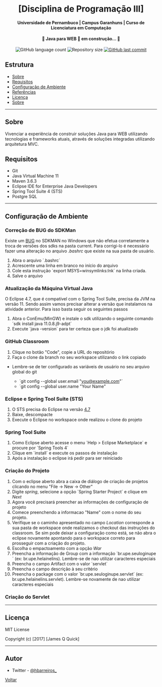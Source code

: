 <h1 align="center"> 
[Disciplina de Programação III]
</h1>
<h4 align="center"> 
    Universidade de Pernambuco | Campus Garanhuns | Curso de Licenciatura em Computação
</h4>
<h4 align="center"> 
 🚧 Java para WEB 🚀 em construção... 🚧
</h4>
<p align="center">
  <img alt="GitHub language count" src="https://img.shields.io/github/languages/count/tgmarinho/nlw1?color=%2304D361">
  <img alt="Repository size" src="https://img.shields.io/github/repo-size/tgmarinho/nlw1">
  <a href="https://github.com/tgmarinho/nlw1/commits/master">
    <img alt="GitHub last commit" src="https://img.shields.io/github/last-commit/tgmarinho/nlw1">
  </a>
</p>

## Estrutura

- [Sobre](#sobre)
- [Requisitos](#requisitos)
- [Configuração de Ambiente](#configuracao)
- [Referências](#referencias)
- [Licença](#license)
- [Sobre](#sobre)

---

## Sobre

Vivenciar a experiência de construir soluções Java para WEB utilizando tecnologias e frameworks atuais, através de soluções integradas utilizando arquitetura MVC.

## Requisitos

- Git
- Java Virtual Machine 11
- Maven 3.6.3
- Eclipse IDE for Enterprise Java Developers
- Spring Tool Suite 4 (STS)
- Postgre SQL

---

## Configuração de Ambiente

### Correção de BUG do SDKMan

Existe um [BUG](https://github.com/sdkman/sdkman-cli/issues/593) no SDKMAN no Windows que não efetua corretamente a troca de versões dos sdks na pasta current. Para corrigi-lo é necessário fazer uma alteração no arquivo *.bashrc* que existe na sua pasta de usuário.

1. Abra o arquivo ´.bashrc´
2. Acrescente uma linha em branco no início do arquivo
3. Cole esta instrução ´export MSYS=winsymlinks:lnk´ na linha criada.
4. Salve o arquivo

### Atualização da Máquina Virtual Java

O Eclipse 4.7, que é compatível com o Spring Tool Suite, precisa da JVM na versão 11. Sendo assim vamos precisar alterar a versão que instalamos na atividade anterior. Para isso basta seguir os seguintes passos

1. Abra o ConEmu(MinGW) e instale o sdk utilizando o seguinte comando ´sdk install java 11.0.8.j9-adpt´
2. Execute ´java -version´ para ter certeza que o jdk foi atualizado

### GitHub Classroom

1. Clique no botão "Code", copie a URL do repositório
2. Faça o clone da branch no seu workspace utilizando o link copiado

- Lembre-se de ter configurado as variáveis de usuário no seu arquivo global do git

  - ´git config --global user.email "you@example.com"´
  - ´git config --global user.name "Your Name"

### Eclipse e Spring Tool Suite (STS)

1. O STS precisa do Eclipse na versão [4.7](https://www.eclipse.org/downloads/packages/release/2020-09/r/eclipse-ide-enterprise-java-developers)
2. Baixe, descompacte
3. Execute o Eclipse no workspace onde realizou o clone do projeto

### Spring Tool Suite

1. Como Eclipse aberto acesse o menu ´Help > Eclipse Marketplace´ e procure por ´Spring Tools 4´
2. Clique em ´install´ e execute os passos de instalação
3. Após a instalação o eclipse irá pedir para ser reiniciado

### Criação do Projeto

1. Com o eclipse aberto abra a caixa de diálogo de criação de projetos clicando no menu "File -> New -> Other"
2. Digite _spring_, selecione a opção ´Spring Starter Project´ e clique em _Next_
3. Agora você precisará preencher as informações de configuração de projeto
4. Comece preenchendo a informacao "Name" com o nome do seu projeto.
5. Verifique se o caminho apresentado no campo _Location_ corresponde a sua pasta de workspace onde realizamos o checkout das instruções do classroom. Se sim pode deixar a configuração como está, se não abra o eclipse novamente apontando para o workspace correto para prosseguir com a criação do projeto.
6. Escolha o empactoamento com a opção _War_
7. Preencha a informação de Group com a informação ´br.upe.seuloginupe´ (ex: br.upe.helainelins). Lembre-se de nao utilizar caracteres especiais
8. Preencha o campo Artifact com o valor ´servlet´
9. Preencha o campo descrição à seu critério
10. Preencha o package com o valor ´br.upe.seuloginupe.servlet´ (ex: br.upe.helainelins.servlet). Lembre-se novamente de nao utilizar caracteres especiais


### Criação do Servlet

---

## Licença

MIT License

Copyright (c) [2017] [James Q Quick]

---

## Autor

- Twitter - [@hbarreiros_](https://twitter.com/hbarreiros_)

[Voltar](#estrutura)